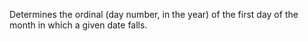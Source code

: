 Determines the ordinal (day number, in the year) of the first
        day of the month in which a given date falls.